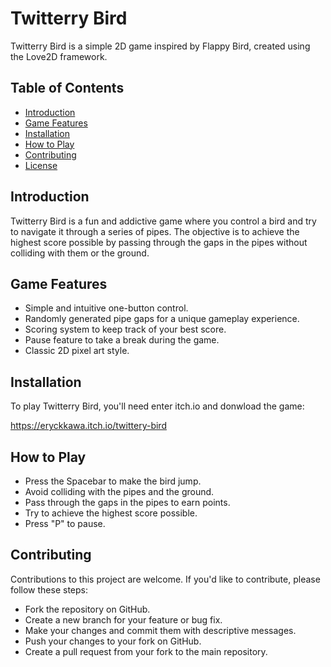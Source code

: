 # Twitterry Bird

Twitterry Bird is a simple 2D game inspired by Flappy Bird, created using the Love2D framework.

## Table of Contents

- [Introduction](#introduction)
- [Game Features](#game-features)
- [Installation](#installation)
- [How to Play](#how-to-play)
- [Contributing](#contributing)
- [License](#license)

## Introduction

Twitterry Bird is a fun and addictive game where you control a bird and try to navigate it through a series of pipes. The objective is to achieve the highest score possible by passing through the gaps in the pipes without colliding with them or the ground.

## Game Features

- Simple and intuitive one-button control.
- Randomly generated pipe gaps for a unique gameplay experience.
- Scoring system to keep track of your best score.
- Pause feature to take a break during the game.
- Classic 2D pixel art style.

## Installation

To play Twitterry Bird, you'll need enter itch.io and donwload the game:

https://eryckkawa.itch.io/twittery-bird

## How to Play
- Press the Spacebar to make the bird jump.
- Avoid colliding with the pipes and the ground.
- Pass through the gaps in the pipes to earn points.
- Try to achieve the highest score possible.
- Press "P" to pause.

## Contributing

Contributions to this project are welcome. If you'd like to contribute, please follow these steps:

- Fork the repository on GitHub.
- Create a new branch for your feature or bug fix.
- Make your changes and commit them with descriptive messages.
- Push your changes to your fork on GitHub.
- Create a pull request from your fork to the main repository.
